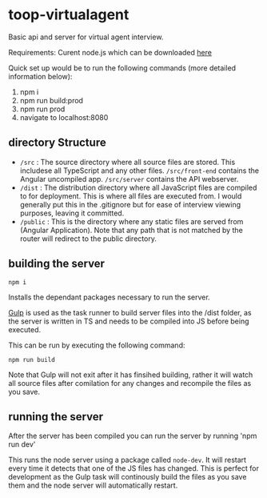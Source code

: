# toop-virtualagent

Basic api and server for virtual agent interview. 

Requirements: Curent node.js which can be downloaded [here](https://nodejs.org/en/download/current/)

Quick set up would be to run the following commands (more detailed information below):
1. npm i 
2. npm run build:prod
3. npm run prod
4. navigate to localhost:8080


## directory Structure
  - `/src` : The source directory where all source files are stored. This includese all TypeScript and any other files. `/src/front-end` contains the Angular uncompiled app. `/src/server` contains the API webserver. 
  - `/dist` : The distribution directory where all JavaScript files are compiled to for deployment. This is where all files are executed from. I would generally put this in the .gitignore but for ease of interview viewing purposes, leaving it committed. 
  - `/public` : This is the directory where any static files are served from (Angular Application). Note that any path that is not matched by the router will redirect to the public directory.

## building the server

``` 
npm i
```

Installs the dependant packages necessary to run the server. 

[Gulp](https://www.npmjs.com/package/gulp) is used as the task runner to build server files into the /dist folder, as the server is written in TS and needs to be compiled into JS before being executed. 

This can be run by executing the following command:
```
npm run build
```

Note that Gulp will not exit after it has finsihed building, rather it will watch all source files after comilation for any changes and recompile the files as you save.

## running the server
After the server has been compiled you can run the server by running 'npm run dev'

This runs the node server using a package called `node-dev`. It will restart every time it detects that one of the JS files has changed.
This is perfect for development as the Gulp task will continously build the files as you save them and the node server will automatically restart.